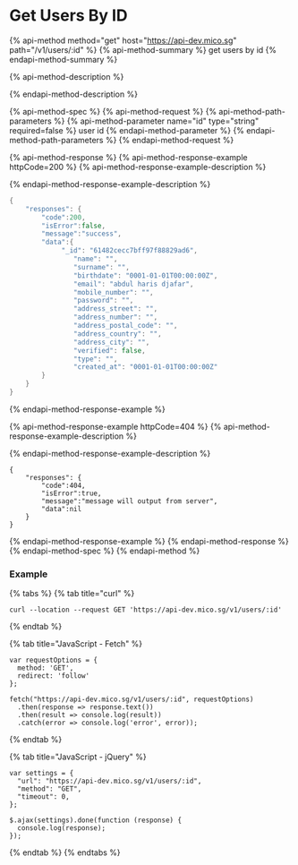 # Get Users By ID

{% api-method method="get" host="https://api-dev.mico.sg" path="/v1/users/:id" %}
{% api-method-summary %}
get users by id
{% endapi-method-summary %}

{% api-method-description %}

{% endapi-method-description %}

{% api-method-spec %}
{% api-method-request %}
{% api-method-path-parameters %}
{% api-method-parameter name="id" type="string" required=false %}
user id
{% endapi-method-parameter %}
{% endapi-method-path-parameters %}
{% endapi-method-request %}

{% api-method-response %}
{% api-method-response-example httpCode=200 %}
{% api-method-response-example-description %}

{% endapi-method-response-example-description %}

```go
{
    "responses": {
        "code":200,
        "isError":false,
        "message":"success",
        "data":{
             "_id": "61482cecc7bff97f88829ad6",
                "name": "",
                "surname": "",
                "birthdate": "0001-01-01T00:00:00Z",
                "email": "abdul haris djafar",
                "mobile_number": "",
                "password": "",
                "address_street": "",
                "address_number": "",
                "address_postal_code": "",
                "address_country": "",
                "address_city": "",
                "verified": false,
                "type": "",
                "created_at": "0001-01-01T00:00:00Z"
        }
    }
}
```
{% endapi-method-response-example %}

{% api-method-response-example httpCode=404 %}
{% api-method-response-example-description %}

{% endapi-method-response-example-description %}

```
{
    "responses": {
        "code":404,
        "isError":true,
        "message":"message will output from server",
        "data":nil
    }
}
```
{% endapi-method-response-example %}
{% endapi-method-response %}
{% endapi-method-spec %}
{% endapi-method %}

### Example

{% tabs %}
{% tab title="curl" %}
```text
curl --location --request GET 'https://api-dev.mico.sg/v1/users/:id'
```
{% endtab %}

{% tab title="JavaScript - Fetch" %}
```text
var requestOptions = {
  method: 'GET',
  redirect: 'follow'
};

fetch("https://api-dev.mico.sg/v1/users/:id", requestOptions)
  .then(response => response.text())
  .then(result => console.log(result))
  .catch(error => console.log('error', error));
```
{% endtab %}

{% tab title="JavaScript - jQuery" %}
```text
var settings = {
  "url": "https://api-dev.mico.sg/v1/users/:id",
  "method": "GET",
  "timeout": 0,
};

$.ajax(settings).done(function (response) {
  console.log(response);
});
```
{% endtab %}
{% endtabs %}

